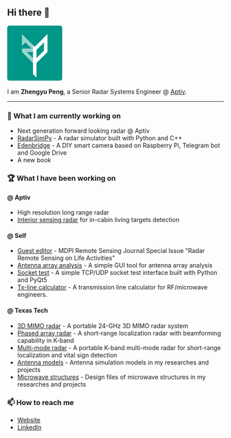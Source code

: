 ## Hi there 👋

<img src="./img/zp_teal.png" alt="logo" width="128" />

I am **Zhengyu Peng**, a Senior Radar Systems Engineer @ [Aptiv](https://www.aptiv.com/).

---

### 🔭 What I am currently working on

- Next generation forward looking radar @ Aptiv
- [RadarSimPy](https://zpeng.me/index.php/radarsimpy/) - A radar simulator built with Python and C++
- [Edenbridge](https://github.com/rookiepeng/edenbridge) - A DIY smart camera based on Raspberry Pi, Telegram bot and Google Drive
- A new book

### 🏆 What I have been working on

#### @ Aptiv
- High resolution long range radar
- [Interior sensing radar](https://www.aptiv.com/newsroom/article/safety-and-convenience-innovations-powered-by-interior-sensing) for in-cabin living targets detection

#### @ Self
- [Guest editor](https://www.mdpi.com/journal/remotesensing/special_issues/radar_lifeactivities) - MDPI Remote Sensing Journal Special Issue "Radar Remote Sensing on Life Activities"
- [Antenna array analysis](https://zpeng.me/index.php/antenna-array-analysis/) - A simple GUI tool for antenna array analysis
- [Socket test](https://zpeng.me/index.php/socket-test/) - A simple TCP/UDP socket test interface built with Python and PyQt5
- [Tx-line calculator](https://zpeng.me/index.php/tx-line-calculator/) - A transmission line calculator for RF/microwave engineers.

#### @ Texas Tech
- [3D MIMO radar](https://zpeng.me/index.php/portable-24-ghz-3d-mimo-radar/) - A portable 24-GHz 3D MIMO radar system
- [Phased array radar](https://zpeng.me/index.php/k-band-2d-rf-beamforming-fmcw-radar/) - A short-range localization radar with beamforming capability in K-band
- [Multi-mode radar](https://zpeng.me/index.php/k-band-portable-multi-mode-radar/) - A portable K-band multi-mode radar for short-range localization and vital sign detection
- [Antenna models](https://zpeng.me/index.php/antenna-models/) - Antenna simulation models in my researches and projects
- [Microwave structures](https://zpeng.me/index.php/microwave-structures/) - Design files of microwave structures in my researches and projects

### 📫 How to reach me
- [Website](https://zpeng.me)
- [LinkedIn](https://www.linkedin.com/in/zhengyup/)

<!--
**rookiepeng/rookiepeng** is a ✨ _special_ ✨ repository because its `README.md` (this file) appears on your GitHub profile.

Here are some ideas to get you started:

- 🔭 I’m currently working on ...
- 🌱 I’m currently learning ...
- 👯 I’m looking to collaborate on ...
- 🤔 I’m looking for help with ...
- 💬 Ask me about ...
- 📫 How to reach me: ...
- 😄 Pronouns: ...
- ⚡ Fun fact: ...
-->
